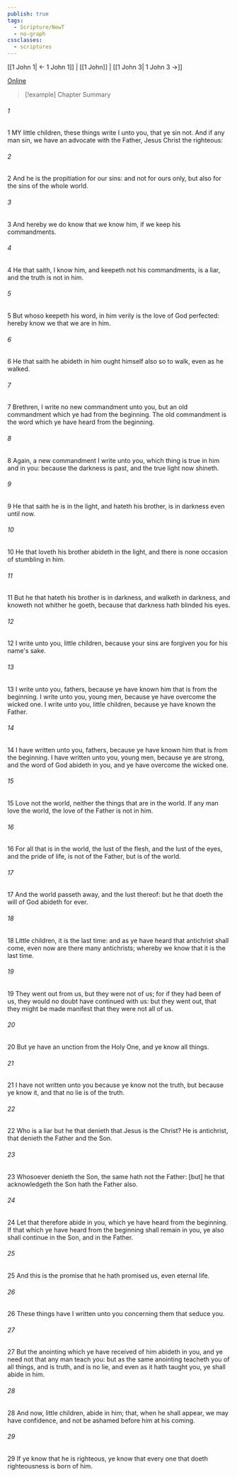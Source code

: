 ```yaml
---
publish: true
tags:
  - Scripture/NewT
  - no-graph
cssclasses:
  - scriptures
---
```

[[1 John 1| ← 1 John 1]] | [[1 John]] | [[1 John 3| 1 John 3 →]]

[Online](https://churchofjesuschrist.org/study/scriptures/nt/1-jn/2?lang=eng)

>[!example] Chapter Summary
>
###### 1
1 MY little children, these things write I unto you, that ye sin not. And if any man sin, we have an advocate with the Father, Jesus Christ the righteous:
###### 2
2 And he is the propitiation for our sins: and not for ours only, but also for the sins of the whole world.
###### 3
3 And hereby we do know that we know him, if we keep his commandments.
###### 4
4 He that saith, I know him, and keepeth not his commandments, is a liar, and the truth is not in him.
###### 5
5 But whoso keepeth his word, in him verily is the love of God perfected: hereby know we that we are in him.
###### 6
6 He that saith he abideth in him ought himself also so to walk, even as he walked.
###### 7
7 Brethren, I write no new commandment unto you, but an old commandment which ye had from the beginning. The old commandment is the word which ye have heard from the beginning.
###### 8
8 Again, a new commandment I write unto you, which thing is true in him and in you: because the darkness is past, and the true light now shineth.
###### 9
9 He that saith he is in the light, and hateth his brother, is in darkness even until now.
###### 10
10 He that loveth his brother abideth in the light, and there is none occasion of stumbling in him.
###### 11
11 But he that hateth his brother is in darkness, and walketh in darkness, and knoweth not whither he goeth, because that darkness hath blinded his eyes.
###### 12
12 I write unto you, little children, because your sins are forgiven you for his name's sake.
###### 13
13 I write unto you, fathers, because ye have known him that is from the beginning. I write unto you, young men, because ye have overcome the wicked one. I write unto you, little children, because ye have known the Father.
###### 14
14 I have written unto you, fathers, because ye have known him that is from the beginning. I have written unto you, young men, because ye are strong, and the word of God abideth in you, and ye have overcome the wicked one.
###### 15
15 Love not the world, neither the things that are in the world. If any man love the world, the love of the Father is not in him.
###### 16
16 For all that is in the world, the lust of the flesh, and the lust of the eyes, and the pride of life, is not of the Father, but is of the world.
###### 17
17 And the world passeth away, and the lust thereof: but he that doeth the will of God abideth for ever.
###### 18
18 Little children, it is the last time: and as ye have heard that antichrist shall come, even now are there many antichrists; whereby we know that it is the last time.
###### 19
19 They went out from us, but they were not of us; for if they had been of us, they would no doubt have continued with us: but they went out, that they might be made manifest that they were not all of us.
###### 20
20 But ye have an unction from the Holy One, and ye know all things.
###### 21
21 I have not written unto you because ye know not the truth, but because ye know it, and that no lie is of the truth.
###### 22
22 Who is a liar but he that denieth that Jesus is the Christ? He is antichrist, that denieth the Father and the Son.
###### 23
23 Whosoever denieth the Son, the same hath not the Father: [but] he that acknowledgeth the Son hath the Father also.
###### 24
24 Let that therefore abide in you, which ye have heard from the beginning. If that which ye have heard from the beginning shall remain in you, ye also shall continue in the Son, and in the Father.
###### 25
25 And this is the promise that he hath promised us, even eternal life.
###### 26
26 These things have I written unto you concerning them that seduce you.
###### 27
27 But the anointing which ye have received of him abideth in you, and ye need not that any man teach you: but as the same anointing teacheth you of all things, and is truth, and is no lie, and even as it hath taught you, ye shall abide in him.
###### 28
28 And now, little children, abide in him; that, when he shall appear, we may have confidence, and not be ashamed before him at his coming.
###### 29
29 If ye know that he is righteous, ye know that every one that doeth righteousness is born of him.



